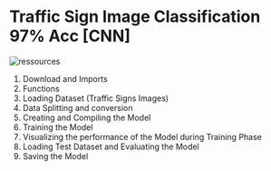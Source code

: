 # **Traffic Sign Image Classification 97% Acc [CNN]**

![ressources](https://github.com/user-attachments/assets/eb43f3da-8747-4476-aa9a-4c44b5d4c8e1)

1. Download and Imports
2. Functions
3. Loading Dataset (Traffic Signs Images)
4. Data Splitting and conversion
5. Creating and Compiling the Model
6. Training the Model
7. Visualizing the performance of the Model during Training Phase
8. Loading Test Dataset and Evaluating the Model
9. Saving the Model 
